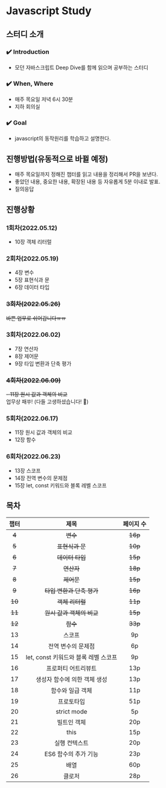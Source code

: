 # Javascript Study
## 스터디 소개

### ✔️ Introduction 
- 모던 자바스크립트 Deep Dive를 함께 읽으며 공부하는 스터디

### ✔️ When, Where
- 매주 목요일 저녁 6시 30분
- 지하 회의실

### ✔️ Goal
- javascript의 동작원리를 학습하고 설명한다.

## 진행방법(유동적으로 바뀔 예정)
- 매주 목요일까지 정해진 챕터를 읽고 내용을 정리해서 PR을 보낸다.
- 좋았던 내용, 중요한 내용, 확장된 내용 등 자유롭게 5분 이내로 발표.
- 질의응답

## 진행상황
### 1회차(2022.05.12)
- 10장 객체 리터럴

### 2회차(2022.05.19)
- 4장 변수
- 5장 표현식과 문
- 6장 데이터 타입

### ~~3회차(2022.05.26)~~
~~바쁜 업무로 쉬어갑니다ㅠㅠ~~

### 3회차(2022.06.02)
- 7장 연산자
- 8장 제어문
- 9장 타입 변환과 단축 평가

### ~~4회차(2022.06.09)~~
~~- 11장 원시 값과 객체의 비교~~
<br>
업무상 패쑤! (다들 고생하셨습니다! 🤗)

### 5회차(2022.06.17)
- 11장 원시 값과 객체의 비교
- 12장 함수

### 6회차(2022.06.23)
- 13장 스코프
- 14장 전역 변수의 문제점
- 15장 let, const 키워드와 블록 레벨 스코프




## 목차
|   챕터   |            제목             |  페이지 수  |
|:------:|:-------------------------:|:-------:|
|   ~~4~~    |            ~~변수~~             |   ~~16p~~   |
|   ~~5~~    |          ~~표현식과 문~~           |   ~~10p~~   |
|   ~~6~~    |          ~~데이터 타입~~           |   ~~15p~~   |
|   ~~7~~    |            ~~연산자~~            |   ~~18p~~  |
|   ~~8~~    |            ~~제어문~~            |   ~~15p~~   |
|   ~~9~~    |       ~~타입 변환과 단축 평가~~        |   ~~16p~~   |
| ~~10~~ |        ~~객체 리터럴~~         | ~~11p~~ |
|   ~~11~~   |       ~~원시 값과 객체의 비교~~        |   ~~15p~~   |
|   ~~12~~   |            ~~함수~~             |   ~~33p~~   |
|   13   |            스코프            |   9p    |
|   14   |        전역 변수의 문제점         |   6p    |
|   15   | let, const 키워드와 블록 레벨 스코프 |   9p    |
|   16   |        프로퍼티 어트리뷰트         |   13p   |
|   17   |     생성자 함수에 의한 객체 생성      |   13p   |
|   18   |         함수와 일급 객체         |   11p   |
|   19   |           프로토타입           |   51p   |
|   20   |        strict mode        |   5p    |
|   21   |          빌트인 객체           |   20p   |
|   22   |           this            |   15p   |
|   23   |          실행 컨텍스트          |   20p   |
|   24   |       ES6 함수의 추가 기능       |   23p   |
|   25   |            배열             |   60p   |
|   26   |            클로저            |   28p   |
